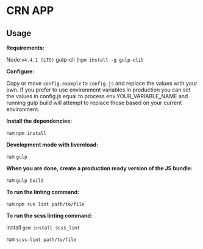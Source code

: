 # CRN APP

## Usage

__Requirements:__

Node `v4.4.1 (LTS)`
gulp-cli (`npm install -g gulp-cli`)

__Configure:__

Copy or move `config.example` to `config.js` and replace the values with your own. If you prefer to use environment variables in production you can set the values in config.js equal to process.env.YOUR_VARIABLE_NAME and running gulp build will attempt to replace those based on your current environment.

__Install the dependencies:__

run `npm install`

__Development mode with livereload:__

run `gulp`

__When you are done, create a production ready version of the JS bundle:__

run `gulp build`


__To run the linting command:__

run `npm run lint path/to/file`

__To run the scss linting command:__

install `gem install scss_lint`

run `scss-lint path/to/file`